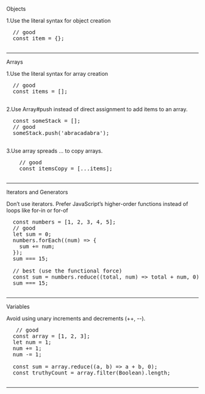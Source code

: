 Objects

 1.Use the literal syntax for object creation
 
   <pre>
  // good
  const item = {};
  </pre>
  
<hr>

Arrays<br>

1.Use the literal syntax for array creation

  <pre>
  // good
  const items = [];
  </pre>
  
2.Use Array#push instead of direct assignment to add items to an array.

  <pre>
  const someStack = [];
  // good
  someStack.push('abracadabra');
  </pre>
  
3.Use array spreads ... to copy arrays.
  <pre>
    // good
    const itemsCopy = [...items];
  </pre>

<hr>

Iterators and Generators

Don’t use iterators. Prefer JavaScript’s higher-order functions instead of loops like for-in or for-of
 
  <pre>
  const numbers = [1, 2, 3, 4, 5];
  // good
  let sum = 0;
  numbers.forEach((num) => {
    sum += num;
  });
  sum === 15;

  // best (use the functional force)
  const sum = numbers.reduce((total, num) => total + num, 0);
  sum === 15;
  </pre>
  
<hr>

Variables

Avoid using unary increments and decrements (++, --).
  
  <pre>
   // good
  const array = [1, 2, 3];
  let num = 1;
  num += 1;
  num -= 1;

  const sum = array.reduce((a, b) => a + b, 0);
  const truthyCount = array.filter(Boolean).length;
   </pre>
 <hr>
